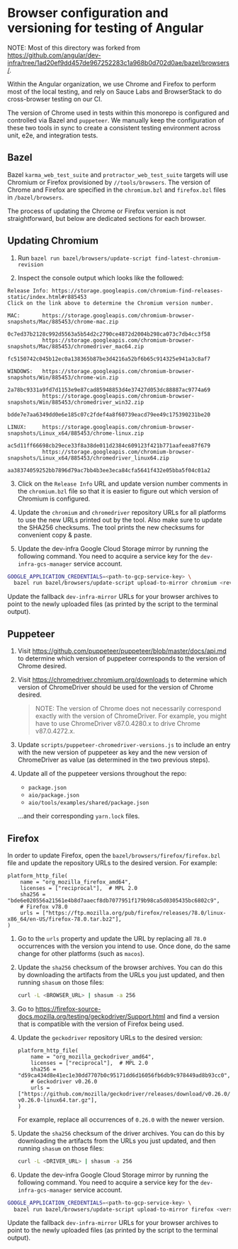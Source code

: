 # Browser configuration and versioning for testing of Angular

NOTE: Most of this directory was forked from
https://github.com/angular/dev-infra/tree/1ad20ef9dd457de967252283c1a968b0d702d0ae/bazel/browsers/.

Within the Angular organization, we use Chrome and Firefox to perform most of the local testing, and rely on Sauce Labs and BrowserStack to do cross-browser testing on our CI.

The version of Chrome used in tests within this monorepo is configured and controlled via Bazel and `puppeteer`.
We manually keep the configuration of these two tools in sync to create a consistent testing environment across unit, e2e, and integration tests.

## Bazel

Bazel `karma_web_test_suite` and `protractor_web_test_suite` targets will use Chromium or Firefox provisioned by `//tools/browsers`.
The version of Chrome and Firefox are specified in the `chromium.bzl` and `firefox.bzl` files in `/bazel/browsers`.

The process of updating the Chrome or Firefox version is not straightforward, but below are dedicated sections for each browser.

## Updating Chromium

1. Run `bazel run bazel/browsers/update-script find-latest-chromium-revision`

2. Inspect the console output which looks like the followed:

```
Release Info: https://storage.googleapis.com/chromium-find-releases-static/index.html#r885453
Click on the link above to determine the Chromium version number.

MAC:       https://storage.googleapis.com/chromium-browser-snapshots/Mac/885453/chrome-mac.zip
                0c7ed37b2128c992d5563a5b54d2c2790ce4872d2004b298ca073c7db4cc3f58
           https://storage.googleapis.com/chromium-browser-snapshots/Mac/885453/chromedriver_mac64.zip
                fc5150742c045b12ec0a138365b87be3d4216a52bf6b65c914325e941a3c8af7

WINDOWS:   https://storage.googleapis.com/chromium-browser-snapshots/Win/885453/chrome-win.zip
                2a78bc9331a9fd7d1153e9e87cad85948853d4e37427d053dc88887ac9774a69
           https://storage.googleapis.com/chromium-browser-snapshots/Win/885453/chromedriver_win32.zip
                bdde7e7aa6349dd0e6e185c07c2fdef4a8f60739eacd79ee49c175390231be20

LINUX:     https://storage.googleapis.com/chromium-browser-snapshots/Linux_x64/885453/chrome-linux.zip
                ac5d11ff66698cb29ece33f8a38de011d2384c609123f421b771aafeea87f679
           https://storage.googleapis.com/chromium-browser-snapshots/Linux_x64/885453/chromedriver_linux64.zip
                aa38374059252bb7896d79ac7bb4b3ee3eca84cfa5641f432e05bba5f04c01a2

```

3. Click on the `Release Info` URL and update version number comments in the `chromium.bzl` file so
   that it is easier to figure out which version of Chromium is configured.

4. Update the `chromium` and `chromedriver` repository URLs for all platforms to use the
   new URLs printed out by the tool. Also make sure to update the SHA256 checksums. The tool prints the
   new checksums for convenient copy & paste.

5. Update the dev-infra Google Cloud Storage mirror by running the following command.
   You need to acquire a service key for the `dev-infra-gcs-manager` service account.

```bash
GOOGLE_APPLICATION_CREDENTIALS=<path-to-gcp-service-key> \
  bazel run bazel/browsers/update-script upload-to-mirror chromium <revision-num>
```

Update the fallback `dev-infra-mirror` URLs for your browser archives to point to the newly
uploaded files (as printed by the script to the terminal output).

## Puppeteer

1. Visit https://github.com/puppeteer/puppeteer/blob/master/docs/api.md to determine which version of puppeteer corresponds to the version of Chrome desired.

2. Visit https://chromedriver.chromium.org/downloads to determine which version of ChromeDriver should be used for the version of Chrome desired.

   > NOTE:
   > The version of Chrome does not necessarily correspond exactly with the version of ChromeDriver.
   > For example, you might have to use ChromeDriver v87.0.4280.x to drive Chrome v87.0.4272.x.

3. Update `scripts/puppeteer-chromedriver-versions.js` to include an entry with the new version of puppeteer as key and the new version of ChromeDriver as value (as determined in the two previous steps).

4. Update all of the puppeteer versions throughout the repo:

   - `package.json`
   - `aio/package.json`
   - `aio/tools/examples/shared/package.json`

   ...and their corresponding `yarn.lock` files.

## Firefox

In order to update Firefox, open the `bazel/browsers/firefox/firefox.bzl` file and update the repository URLs to the desired version.
For example:

```bzl
platform_http_file(
    name = "org_mozilla_firefox_amd64",
    licenses = ["reciprocal"],  # MPL 2.0
    sha256 = "bde6e020556a21561e4b8d7aaecf8db7077951f179b98ca5d0305435bc6802c9",
    # Firefox v78.0
    urls = ["https://ftp.mozilla.org/pub/firefox/releases/78.0/linux-x86_64/en-US/firefox-78.0.tar.bz2"],
)
```

1. Go to the `urls` property and update the URL by replacing all `78.0` occurrences with the version you intend to use.
   Once done, do the same change for other platforms (such as `macos`).

2. Update the `sha256` checksum of the browser archives.
   You can do this by downloading the artifacts from the URLs you just updated, and then running `shasum` on those files:

   ```sh
   curl -L <BROWSER_URL> | shasum -a 256
   ```

3. Go to https://firefox-source-docs.mozilla.org/testing/geckodriver/Support.html and find a version that is compatible with the version of Firefox being used.

4. Update the `geckodriver` repository URLs to the desired version:

   ```bzl
   platform_http_file(
       name = "org_mozilla_geckodriver_amd64",
       licenses = ["reciprocal"],  # MPL 2.0
       sha256 = "d59ca434d8e41ec1e30dd7707b0c95171dd6d16056fb6db9c978449ad8b93cc0",
       # Geckodriver v0.26.0
       urls = ["https://github.com/mozilla/geckodriver/releases/download/v0.26.0/geckodriver-v0.26.0-linux64.tar.gz"],
   )
   ```

   For example, replace all occurrences of `0.26.0` with the newer version.

5. Update the `sha256` checksum of the driver archives.
   You can do this by downloading the artifacts from the URLs you just updated, and then running `shasum` on those files:

   ```sh
   curl -L <DRIVER_URL> | shasum -a 256
   ```

6. Update the dev-infra Google Cloud Storage mirror by running the following command.
   You need to acquire a service key for the `dev-infra-gcs-manager` service account.

```bash
GOOGLE_APPLICATION_CREDENTIALS=<path-to-gcp-service-key> \
  bazel run bazel/browsers/update-script upload-to-mirror firefox <version> <geckodriver-version>
```

Update the fallback `dev-infra-mirror` URLs for your browser archives to point to the newly
uploaded files (as printed by the script to the terminal output).
